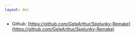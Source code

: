 ```yaml
---
layout: doc
---
```


- Github: [https://github.com/GeleArthur/Spelunky-Remake](https://github.com/GeleArthur/Spelunky-Remake)




